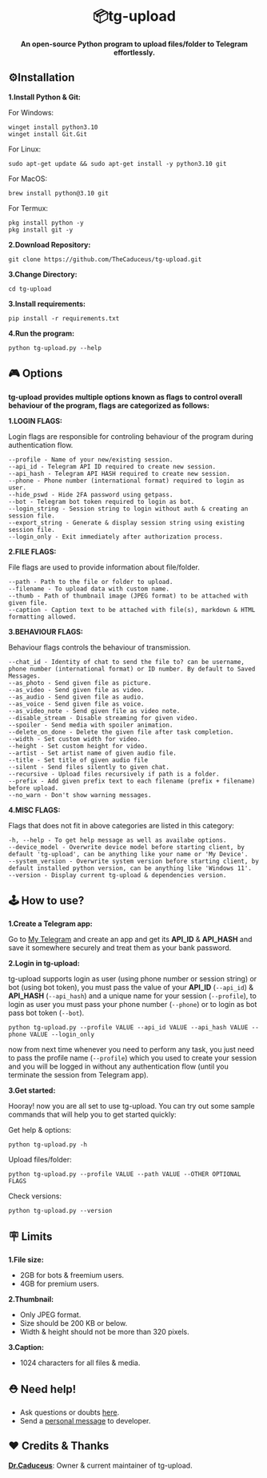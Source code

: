 <div align="center">
<h1>📦tg-upload</h1>
<b>An open-source Python program to upload files/folder to Telegram effortlessly.</b>
</div>

## ⚙️Installation
**1.Install Python & Git:**

For Windows:
```
winget install python3.10
winget install Git.Git
```
For Linux:
```
sudo apt-get update && sudo apt-get install -y python3.10 git
```
For MacOS:
```
brew install python@3.10 git
```
For Termux:
```
pkg install python -y
pkg install git -y
```

**2.Download Repository:**

```
git clone https://github.com/TheCaduceus/tg-upload.git
```

**3.Change Directory:**

```
cd tg-upload
```

**3.Install requirements:**

```
pip install -r requirements.txt
```

**4.Run the program:**

```
python tg-upload.py --help
```

## 🎮 Options
**tg-upload provides multiple options known as flags to control overall behaviour of the program, flags are categorized as follows:**

**1.LOGIN FLAGS:**

Login flags are responsible for controling behaviour of the program during authentication flow.

```
--profile - Name of your new/existing session.
--api_id - Telegram API ID required to create new session.
--api_hash - Telegram API HASH required to create new session.
--phone - Phone number (international format) required to login as user.
--hide_pswd - Hide 2FA password using getpass.
--bot - Telegram bot token required to login as bot.
--login_string - Session string to login without auth & creating an session file.
--export_string - Generate & display session string using existing session file.
--login_only - Exit immediately after authorization process.
```

**2.FILE FLAGS:**

File flags are used to provide information about file/folder.

```
--path - Path to the file or folder to upload.
--filename - To upload data with custom name.
--thumb - Path of thumbnail image (JPEG format) to be attached with given file.
--caption - Caption text to be attached with file(s), markdown & HTML formatting allowed.
```

**3.BEHAVIOUR FLAGS:**

Behaviour flags controls the behaviour of transmission.

```
--chat_id - Identity of chat to send the file to? can be username, phone number (international format) or ID number. By default to Saved Messages.
--as_photo - Send given file as picture.
--as_video - Send given file as video.
--as_audio - Send given file as audio.
--as_voice - Send given file as voice.
--as_video_note - Send given file as video note.
--disable_stream - Disable streaming for given video.
--spoiler - Send media with spoiler animation.
--delete_on_done - Delete the given file after task completion.
--width - Set custom width for video.
--height - Set custom height for video.
--artist - Set artist name of given audio file.
--title - Set title of given audio file
--silent - Send files silently to given chat.
--recursive - Upload files recursively if path is a folder.
--prefix - Add given prefix text to each filename (prefix + filename) before upload.
--no_warn - Don't show warning messages.
```

**4.MISC FLAGS:**

Flags that does not fit in above categories are listed in this category:

```
-h, --help - To get help message as well as availabe options.
--device_model - Overwrite device model before starting client, by default 'tg-upload', can be anything like your name or 'My Device'.
--system_version - Overwrite system version before starting client, by default installed python version, can be anything like 'Windows 11'.
--version - Display current tg-upload & dependencies version.
```

## 🕹️ How to use?
**1.Create a Telegram app:**

Go to [My Telegram](https://my.telegram.org/apps) and create an app and get its **API_ID** & **API_HASH** and save it somewhere securely and treat them as your bank password.

**2.Login in tg-upload:**

tg-upload supports login as user (using phone number or session string) or bot (using bot token), you must pass the value of your **API_ID** (`--api_id`) & **API_HASH** (`--api_hash`) and a unique name for your session (`--profile`), to login as user you must pass your phone number (`--phone`) or to login as bot pass bot token (`--bot`).

```
python tg-upload.py --profile VALUE --api_id VALUE --api_hash VALUE --phone VALUE --login_only
```
now from next time whenever you need to perform any task, you just need to pass the profile name (`--profile`) which you used to create your session and you will be logged in without any authentication flow (until you terminate the session from Telegram app).

**3.Get started:**

Hooray! now you are all set to use tg-upload. You can try out some sample commands that will help you to get started quickly:

Get help & options:

```
python tg-upload.py -h
```

Upload files/folder:

```
python tg-upload.py --profile VALUE --path VALUE --OTHER OPTIONAL FLAGS
```

Check versions:

```
python tg-upload.py --version
```


## 🪧 Limits

**1.File size:**

- 2GB for bots & freemium users.
- 4GB for premium users.

**2.Thumbnail:**

- Only JPEG format.
- Size should be 200 KB or below.
- Width & height should not be more than 320 pixels.

**3.Caption:**

- 1024 characters for all files & media.

## ⛑️ Need help!

- Ask questions or doubts [here](https://t.me/DrDiscussion).
- Send a [personal message](https://t.me/TheCaduceusHere) to developer.

## ❤️ Credits & Thanks

[**Dr.Caduceus**](https://t.me/TheCaduceusHere): Owner & current maintainer of tg-upload.
